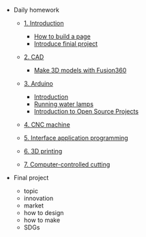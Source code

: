 <!-- 侧边栏 docs/_sidebar.md -->

- Daily homework
  - [1. Introduction](README.md)
    - [How to build a page](01/HowtoBuildWeb/README.md)
    - [Introduce finial project](01/FinalproductIntro/README.md)
  - [2. CAD](02/Fusion%20360%E7%BD%91%E9%A1%B5%204d7a8c51c08f496985518b19499e2b2b.md)
    - [Make 3D models with Fusion360](02/Fusion%20360%E7%BD%91%E9%A1%B5%204d7a8c51c08f496985518b19499e2b2b.md)
    
  - [3. Arduino](arduino/basics.md)
    - [Introduction](arduino/basics.md)
    - [Running water lamps](arduino/waterlamps.md) 
    - [Introduction to Open Source Projects](arduino/project.md)

  - [4. CNC machine]()
  
  - [5. Interface application programming]()
  
  - [6. 3D printing]()

  - [7. Computer-controlled cutting]()


- Final project
  - topic
  - innovation
  - market
  - how to design 
  - how to make
  - SDGs
